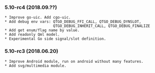 
### 5.10-rc4 (2018.09.??)

	* Improve go-uic. Add cgo-uic.
	* Add debug env vars: QTGO_DEBUG_FFI_CALL, QTGO_DEBUG_DYNSLOT,
	                      QTGO_DEBUG_INHERIT_CALL, QTGO_DEBUG_FINALIZE
	* Add get enum/flag name by value.
	* Add readonly Qml model.
	* Experimental Go side signal/slot definition.

### 5.10-rc3 (2018.06.20)

	* Improve Android module, run on android without many features.
	* Add svg/multimedia module.


